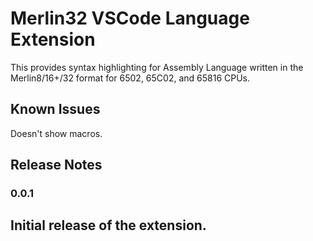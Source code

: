 # Merlin32 VSCode Language Extension

This provides syntax highlighting for Assembly Language written in the Merlin8/16+/32 format for 6502, 65C02, and 65816 CPUs.

## 
## Known Issues

Doesn't show macros.


## Release Notes

### 0.0.1

Initial release of the extension.
-----------------------------------------------------------------------------------------------------------
